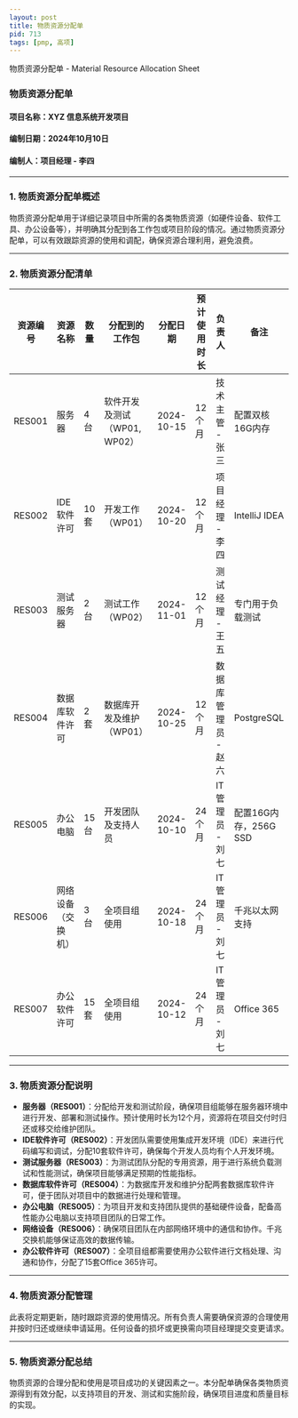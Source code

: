 ```yaml
---
layout: post
title: 物质资源分配单
pid: 713
tags: [pmp, 高项]
---
```


物质资源分配单 - Material Resource Allocation Sheet

### **物质资源分配单**

#### **项目名称**：XYZ 信息系统开发项目

#### **编制日期**：2024年10月10日

#### **编制人**：项目经理 - 李四

------

### **1. 物质资源分配单概述**

物质资源分配单用于详细记录项目中所需的各类物质资源（如硬件设备、软件工具、办公设备等），并明确其分配到各工作包或项目阶段的情况。通过物质资源分配单，可以有效跟踪资源的使用和调配，确保资源合理利用，避免浪费。

------

### **2. 物质资源分配清单**

| **资源编号** | **资源名称**       | **数量** | **分配到的工作包**           | **分配日期** | **预计使用时长** | **负责人**          | **备注**              |
| ------------ | ------------------ | -------- | ---------------------------- | ------------ | ---------------- | ------------------- | --------------------- |
| RES001       | 服务器             | 4 台     | 软件开发及测试（WP01, WP02） | 2024-10-15   | 12 个月          | 技术主管 - 张三     | 配置双核16G内存       |
| RES002       | IDE软件许可        | 10 套    | 开发工作（WP01）             | 2024-10-20   | 12 个月          | 项目经理 - 李四     | IntelliJ IDEA         |
| RES003       | 测试服务器         | 2 台     | 测试工作（WP02）             | 2024-11-01   | 12 个月          | 测试经理 - 王五     | 专门用于负载测试      |
| RES004       | 数据库软件许可     | 2 套     | 数据库开发及维护（WP01）     | 2024-10-25   | 12 个月          | 数据库管理员 - 赵六 | PostgreSQL            |
| RES005       | 办公电脑           | 15 台    | 开发团队及支持人员           | 2024-10-10   | 24 个月          | IT管理员 - 刘七     | 配置16G内存，256G SSD |
| RES006       | 网络设备（交换机） | 3 台     | 全项目组使用                 | 2024-10-18   | 24 个月          | IT管理员 - 刘七     | 千兆以太网支持        |
| RES007       | 办公软件许可       | 15 套    | 全项目组使用                 | 2024-10-12   | 24 个月          | IT管理员 - 刘七     | Office 365            |

------

### **3. 物质资源分配说明**

- **服务器（RES001）**：分配给开发和测试阶段，确保项目组能够在服务器环境中进行开发、部署和测试操作。预计使用时长为12个月，资源将在项目交付时归还或移交给维护团队。
- **IDE软件许可（RES002）**：开发团队需要使用集成开发环境（IDE）来进行代码编写和调试，分配10套软件许可，确保每个开发人员均有个人开发环境。
- **测试服务器（RES003）**：为测试团队分配的专用资源，用于进行系统负载测试和性能测试，确保项目能够满足预期的性能指标。
- **数据库软件许可（RES004）**：为数据库开发和维护分配两套数据库软件许可，便于团队对项目中的数据进行处理和管理。
- **办公电脑（RES005）**：为项目开发和支持团队提供的基础硬件设备，配备高性能办公电脑以支持项目团队的日常工作。
- **网络设备（RES006）**：确保项目团队在内部网络环境中的通信和协作。千兆交换机能够保证高效的数据传输。
- **办公软件许可（RES007）**：全项目组都需要使用办公软件进行文档处理、沟通和协作，分配了15套Office 365许可。

------

### **4. 物质资源分配管理**

此表将定期更新，随时跟踪资源的使用情况。所有负责人需要确保资源的合理使用并按时归还或继续申请延用。任何设备的损坏或更换需向项目经理提交变更请求。

------

### **5. 物质资源分配总结**

物质资源的合理分配和使用是项目成功的关键因素之一。本分配单确保各类物质资源得到有效分配，以支持项目的开发、测试和实施阶段，确保项目进度和质量目标的实现。
